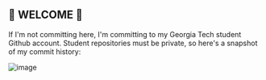 ## 👾 WELCOME 👾

If I'm not committing here, I'm committing to my Georgia Tech student Github account. Student repositories must be private, so here's a snapshot of my commit history:

![image](https://github.com/jayzerbeam/jayzerbeam/assets/9667667/187d98b6-6091-4ffa-8b07-01506ac57208)
